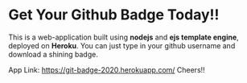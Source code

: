 # Get Your Github Badge Today!!

This is a web-application built using **nodejs** and **ejs template engine**, deployed on **Heroku**.
You can just type in your github username and download a shining badge.

App Link: https://git-badge-2020.herokuapp.com/
Cheers!!
